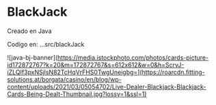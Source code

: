 # BlackJack


Creado en Java

Codigo en: ...src/blackJack

![java-bj-banner](https://media.istockphoto.com/photos/cards-picture-id172872767?k=20&m=172872767&s=612x612&w=0&h=ScrvJ-iZLQIf3pxNSjlsN82TcHqVrFHS0TwgUneigbg=](https://roarcdn.fitting-solutions.at/borgata/casino/en/blog/wp-content/uploads/2021/03/05054702/Live-Dealer-Blackjack-Blackjack-Cards-Being-Dealt-Thumbnail.jpg?lossy=1&ssl=1)





